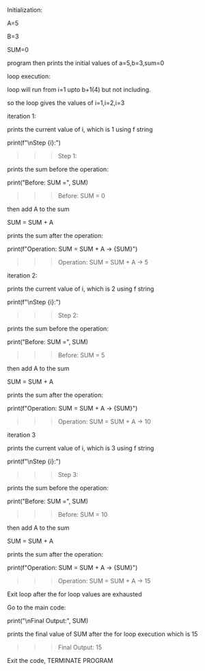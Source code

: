 Initialization:

A=5

B=3

SUM=0



program then prints the initial values of a=5,b=3,sum=0



loop execution:

loop will run from i=1 upto b+1(4) but not including.

so the loop gives the values of i=1,i=2,i=3



iteration 1:

prints the current value of i, which is 1 using f string

print(f"\\nStep {i}:")

>>> Step 1:



prints the sum before the operation:

print("Before: SUM =", SUM)

>>> Before: SUM = 0



then add A to the sum

SUM = SUM + A



prints the sum after the operation:

print(f"Operation: SUM = SUM + A → {SUM}")

>>> Operation: SUM = SUM + A → 5



iteration 2:

prints the current value of i, which is 2 using f string

print(f"\\nStep {i}:")

>>> Step 2:



prints the sum before the operation:

print("Before: SUM =", SUM)

>>> Before: SUM = 5



then add A to the sum

SUM = SUM + A



prints the sum after the operation:

print(f"Operation: SUM = SUM + A → {SUM}")

>>> Operation: SUM = SUM + A → 10



iteration 3

prints the current value of i, which is 3 using f string

print(f"\\nStep {i}:")

>>> Step 3:



prints the sum before the operation:

print("Before: SUM =", SUM)

>>> Before: SUM = 10



then add A to the sum

SUM = SUM + A



prints the sum after the operation:

print(f"Operation: SUM = SUM + A → {SUM}")

>>> Operation: SUM = SUM + A → 15



Exit loop after the for loop values are exhausted

Go to the main code:

print("\\nFinal Output:", SUM)

prints the final value of SUM after the for loop execution which is 15

>>> Final Output: 15



Exit the code, TERMINATE PROGRAM









